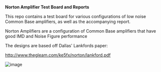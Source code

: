 **Norton Amplifier Test Board and Reports**

This repo contains a test board for various configurations of low noise Common Base amplifiers, as well as the accompanying report.

Norton Amplifiers are a configuration of Common Base amplifiers that have good IMD and Noise Figure performance

The designs are based off Dallas' Lankfords paper:

http://www.thegleam.com/ke5fx/norton/lankford.pdf



![image](https://github.com/jamesfletcher22/NortonAmps/assets/82707346/62c9487a-8da3-4daa-b539-58ccb8508909)
